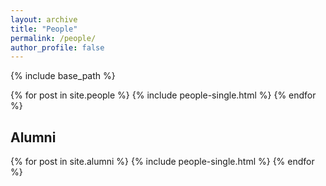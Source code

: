 ```yaml
---
layout: archive
title: "People"
permalink: /people/
author_profile: false
---
```


{% include base_path %}

{% for post in site.people %}
  {% include people-single.html %}
{% endfor %}

## Alumni

{% for post in site.alumni %}
  {% include people-single.html %}
{% endfor %}

